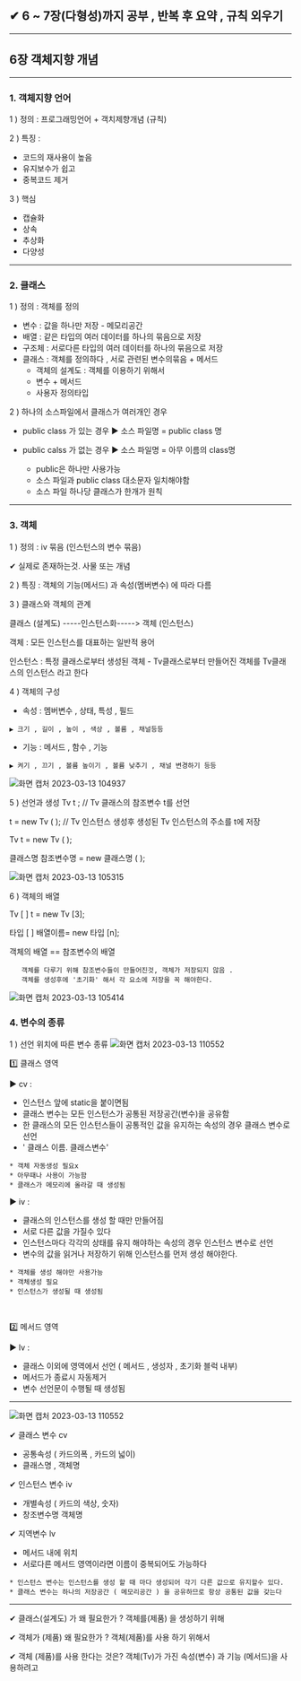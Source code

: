 ## ✔ 6 ~ 7장(다형성)까지  공부 , 반복 후 요약 , 규칙 외우기




---


## 6장 객체지향 개념 

---

### 1. 객체지향 언어 

1 ) 정의 : 프로그래밍언어 + 객치제향개념 (규칙)

2 ) 특징 :  
* 코드의 재사용이 높음  
* 유지보수가 쉽고 
* 중복코드 제거

3 ) 핵심
 *  캡슐화 
 *  상속
 *  추상화
 *  다양성

---


### 2. 클래스

1 ) 정의 : 객체를 정의
  * 변수 : 값을 하나만 저장 - 메모리공간
  * 배열 : 같은 타입의 여러 데이터를 하나의 묶음으로 저장
  * 구조체 : 서로다른 타입의 여러 데이터를 하나의 묶음으로 저장
  * 클래스 : 객체를 정의하다 , 서로 관련된 변수의묶음 + 메서드
     - 객체의 설계도 : 객체를 이용하기 위해서
     - 변수 + 메서드
     - 사용자 정의타입 

2 ) 하나의 소스파일에서 클래스가 여러개인 경우
 * public class 가 있는 경우 ▶ 소스 파일명 = public class 명
 * public calss 가 없는 경우 ▶ 소스 파일명 = 아무 이름의 class명
 
   - public은 하나만 사용가능
   - 소스 파일과 public class 대소문자 일치해야함
   - 소스 파일 하나당 클래스가 한개가 원칙
 
 ----
 
 ### 3. 객체
 1 ) 정의 : iv 묶음 (인스턴스의 변수 묶음)
 
   ✔ 실제로 존재하는것. 사물 또는 개념
   
 2 ) 특징 : 객체의 기능(메서드) 과 속성(멤버변수) 에 따라 다름
 
 3 ) 클래스와 객체의 관계 
 
   클래스 (설계도)    -----인스턴스화----->    객체 (인스턴스)
   
   객체 : 모든 인스턴스를 대표하는 일반적 용어
   
   인스턴스 : 특정 클래스로부터 생성된 객체
     - Tv클래스로부터 만들어진 객체를 Tv클래스의 인스턴스 라고 한다

 4 ) 객체의 구성
   - 속성 : 멤버변수 , 상태, 특성 , 필드
    
    ▶ 크기 , 길이 , 높이 , 색상 , 볼륨 , 채널등등
   - 기능 : 메서드 , 함수 , 기능 
   
    ▶ 켜기 , 끄기 , 볼륨 높이기 , 볼륨 낮추기 , 채널 변경하기 등등

![화면 캡처 2023-03-13 104937](https://user-images.githubusercontent.com/86302876/224607215-a256be46-4756-4476-81f3-c4d61073fac7.jpg)

 
 5 )  선언과 생성
  Tv t ;    // Tv 클래스의 참조변수 t를 선언 
  
  t = new Tv ( );  // Tv 인스턴스 생성후 생성된 Tv 인스턴스의 주소를 t에 저장
  
  Tv t = new Tv ( ); 
  
  클래스명  참조변수명  = new 클래스명 ( );  
  

  ![화면 캡처 2023-03-13 105315](https://user-images.githubusercontent.com/86302876/224605423-b1b6ab0e-c022-4dcd-8d54-bfa4aa05054b.jpg)

   
  6 ) 객체의 배열
    
   Tv [ ] t = new Tv [3];
   
   타입 [ ] 배열이름= new 타입 [n];
   
   객체의 배열 == 참조변수의 배열
    
       객체를 다루기 위해 참조변수들이 만들어진것, 객체가 저장되지 않음 .
       객체를 생성후에 '초기화' 해서 각 요소에 저장을 꼭 해야한다.
       
![화면 캡처 2023-03-13 105414](https://user-images.githubusercontent.com/86302876/224605658-d95a60a0-785c-47ae-84f8-cc58b34f5025.jpg)
       
### 4. 변수의 종류  
 1 ) 선언 위치에 따른 변수 종류
 ![화면 캡처 2023-03-13 110552](https://user-images.githubusercontent.com/86302876/224605944-459b2e75-cf5b-4174-9605-869bdd8214cc.jpg)

     
  1️⃣ 클래스 영역
  
   ▶ cv :
   * 인스턴스 앞에 static을 붙이면됨
   * 클래스 변수는 모든 인스턴스가 공통된 저장공간(변수)을 공유함
   * 한 클래스의 모든 인스턴스들이 공통적인 값을 유지하는 속성의 경우 클래스 변수로 선언
   * ' 클래스 이름. 클래스변수'
   
    * 객체 자동생성 필요x
    * 아무때나 사용이 가능함
    * 클래스가 메모리에 올라갈 때 생성됨
   
                    
   ▶ iv : 
   * 클래스의 인스턴스를 생성 할 때만 만들어짐
   * 서로 다른 값을 가질수 있다
   * 인스턴스마다 각각의 상태를 유지 해야하는 속성의 경우 인스턴스 변수로 선언
   * 변수의 값을 읽거나 저장하기 위해 인스턴스를 먼저 생성 해야한다.
  
    * 객체를 생성 해야만 사용가능
    * 객체생성 필요
    * 인스턴스가 생성될 때 생성됨
   
   
   </br>
   
   2️⃣ 메서드 영역
   
   
   ▶ lv : 
   * 클래스 이외에 영역에서 선언 ( 메서드 , 생성자 , 초기화 블럭 내부)
   * 메서드가 종료시 자동제거
   * 변수 선언문이 수행될 때 생성됨
 
 -----
 ![화면 캡처 2023-03-13 110552](https://user-images.githubusercontent.com/86302876/224606778-8cd27c57-af82-4df0-9b19-d9cd57d11f17.jpg)

 
 ✔ 클래스 변수 cv
   + 공통속성 ( 카드의폭 , 카드의 넓이)
   + 클래스명 , 객체명
 
 ✔ 인스턴스 변수 iv
   + 개별속성 ( 카드의 색상, 숫자)
   + 창조변수명 객체명
   
   
 ✔ 지역변수 lv
   + 메서드 내에 위치
   +  서로다른 메서드 영역이라면 이름이 중복되어도 가능하다
   
    * 인스턴스 변수는 인스턴스를 생성 할 때 마다 생성되어 각기 다른 값으로 유지할수 있다.
    * 클래스 변수는 하나의 저장공간 ( 메모리공간 ) 을 공유하므로 항상 공통된 값을 갖는다
    
   
    

-----


✔ 클래스(설계도) 가 왜 필요한가 ?
객체를(제품) 을 생성하기 위해

✔ 객체가 (제품) 왜 필요한가 ?
객체(제품)를 사용 하기 위해서

✔ 객체 (제품)를 사용 한다는 것은?
객체(Tv)가 가진 속성(변수) 과 기능 (메서드)을 사용하려고 
